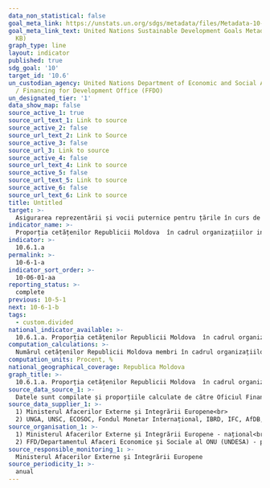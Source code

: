 ```yaml
---
data_non_statistical: false
goal_meta_link: https://unstats.un.org/sdgs/metadata/files/Metadata-10-06-01.pdf
goal_meta_link_text: United Nations Sustainable Development Goals Metadata (PDF 201
  KB)
graph_type: line
layout: indicator
published: true
sdg_goal: '10'
target_id: '10.6'
un_custodian_agency: United Nations Department of Economic and Social Affairs (DESA)
  / Financing for Development Office (FFDO)
un_designated_tier: '1'
data_show_map: false
source_active_1: true
source_url_text_1: Link to source
source_active_2: false
source_url_text_2: Link to Source
source_active_3: false
source_url_3: Link to source
source_active_4: false
source_url_text_4: Link to source
source_active_5: false
source_url_text_5: Link to source
source_active_6: false
source_url_text_6: Link to source
title: Untitled
target: >-
  Asigurarea reprezentării și vocii puternice pentru țările în curs de dezvoltare în procesele   decizionale din cadrul instituțiilor economice și financiare internaționale globale, pentru a oferi instituții mai eficiente, credibile, responsabile și legitime
indicator_name: >-
  Proporția cetățenilor Republicii Moldova  în cadrul organizațiilor internaționale
indicator: >-
  10.6.1.a
permalink: >-
  10-6-1-a
indicator_sort_order: >-
  10-06-01-aa
reporting_status: >-
  complete
previous: 10-5-1
next: 10-6-1-b
tags:
  - custom.divided
national_indicator_available: >-
  10.6.1.a. Proporția cetățenilor Republicii Moldova  în cadrul organizațiilor internaționale
computation_calculations: >-
  Numărul cetățenilor Republicii Moldova membri în cadrul organizațiilor internaționale raportat la numărul total de membri ai organizațiilor internaționale *100
computation_units: Procent, %
national_geographical_coverage: Republica Moldova
graph_title: >-
  10.6.1.a. Proporția cetățenilor Republicii Moldova  în cadrul organizațiilor internaționale
source_data_source_1: >-
  Datele sunt compilate și proporțiile calculate de către Oficiul Finanțare pentru Dezvoltare, Departamentul pentru Afaceri Economice și Sociale al Națiunilor Unite.
source_data_supplier_1: >-
  1) Ministerul Afacerilor Externe și Integrării Europene<br> 
  2) UNGA, UNSC, ECOSOC, Fondul Monetar Internațional, IBRD, IFC, AfDB, ADB, IADB, Organizația Mondială a Comerțului (WTO), FSB
source_organisation_1: >-
  1) Ministerul Afacerilor Externe și Integrării Europene - național<br> 
  2) FFD/Departamentul Afaceri Economice și Sociale al ONU (UNDESA) - pentru comparabilitate internațională
source_responsible_monitoring_1: >-
  Ministerul Afacerilor Externe și Integrării Europene
source_periodicity_1: >-
  anual
---
```

